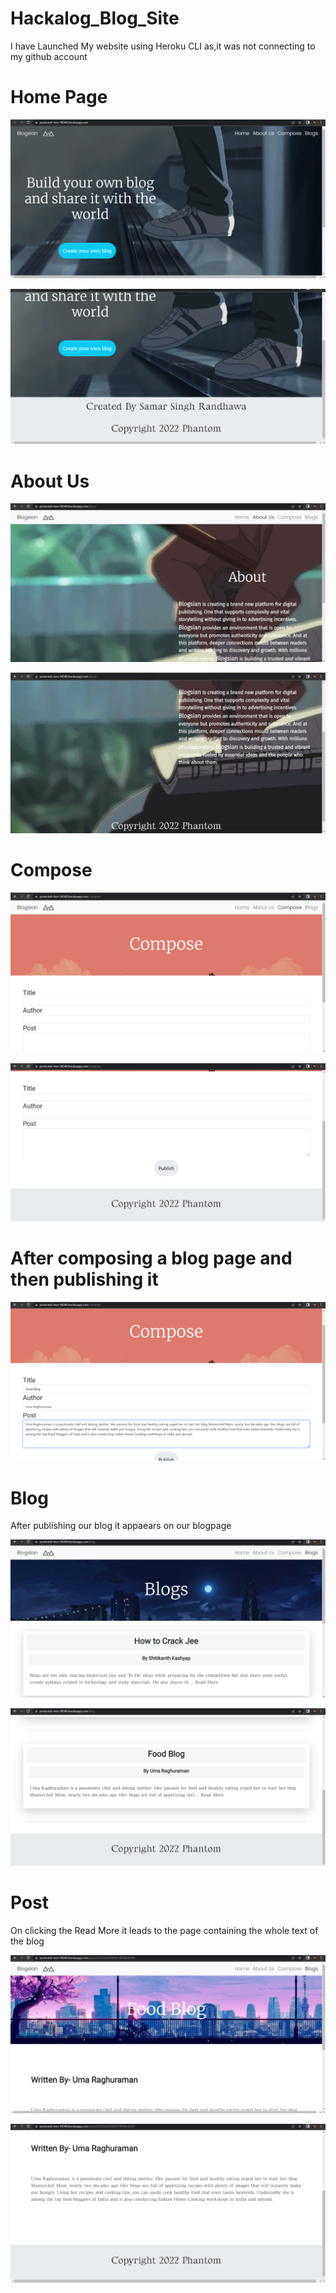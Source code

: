 # Hackalog_Blog_Site

I have Launched My website using Heroku CLI as,it was not connecting to my github account

# Home Page

![alt text](https://github.com/Samar1110/Hackalog_Blog_Site/blob/master/readmeimg/1.png?raw=true)

![alt text](https://github.com/Samar1110/Hackalog_Blog_Site/blob/master/readmeimg/2.png?raw=true)

# About Us

![alt text](https://github.com/Samar1110/Hackalog_Blog_Site/blob/master/readmeimg/3.png?raw=true)

![alt text](https://github.com/Samar1110/Hackalog_Blog_Site/blob/master/readmeimg/4.png?raw=true)

# Compose

![alt text](https://github.com/Samar1110/Hackalog_Blog_Site/blob/master/readmeimg/5.png?raw=true)

![alt text](https://github.com/Samar1110/Hackalog_Blog_Site/blob/master/readmeimg/6.png?raw=true)

# After composing a blog page and then publishing it

![alt text](https://github.com/Samar1110/Hackalog_Blog_Site/blob/master/readmeimg/7.png?raw=true)

# Blog

After publishing our blog it appaears on our blogpage

![alt text](https://github.com/Samar1110/Hackalog_Blog_Site/blob/master/readmeimg/8.png?raw=true)

![alt text](https://github.com/Samar1110/Hackalog_Blog_Site/blob/master/readmeimg/9.png?raw=true)

# Post

On clicking the Read More it leads to the page containing the whole text of the blog 

![alt text](https://github.com/Samar1110/Hackalog_Blog_Site/blob/master/readmeimg/10.png?raw=true)

![alt text](https://github.com/Samar1110/Hackalog_Blog_Site/blob/master/readmeimg/11.png?raw=true)

